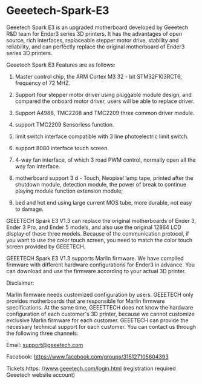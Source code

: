 # Geeetech-Spark-E3
Geeetech Spark E3 is an upgraded motherboard developed by Geeetech R&amp;D team for Ender3 series 3D printers. It has the advantages of open source, rich interfaces, replaceable stepper motor drive, stability and reliability, and can perfectly replace the original motherboard of Ender3 series 3D printers. 


  
Geeetech Spark E3 Features are as follows:

1. Master control chip, the ARM Cortex M3 32 - bit STM32F103RCT6, frequency of 72 MHZ.

2. Support four stepper motor driver using pluggable module design, and compared the onboard motor driver, users will be able to replace driver.

3. Support A4988, TMC2208 and TMC2209 three common driver module.

4. support TMC2209 Sensorless function.

5. limit switch interface compatible with 3 line photoelectric limit switch.

6. support 8080 interface touch screen.

7. 4-way fan interface, of which 3 road PWM control, normally open all the way fan interface.

8. motherboard support 3 d - Touch, Neopixel lamp tape, printed after the shutdown module, detection module, the power of break to continue playing module function extension module;

7. bed and hot end using large current MOS tube, more durable, not easy to damage.

GEEETECH Spark E3 V1.3 can replace the original motherboards of Ender 3, Ender 3 Pro, and Ender 5 models, and also use the original 12864 LCD display of these three models. Because of the communication protocol, if you want to use the color touch screen, you need to match the color touch screen provided by GEEETECH.

GEEETECH Spark E3 V1.3 supports Marlin firmware. We have compiled firmware with different hardware configurations for Ender3 in advance. You can download and use the firmware according to your actual 3D printer.


Disclaimer:

Marlin firmware needs customized configuration by users. GEEETECH only provides motherboards that are responsible for Marlin firmware specifications. At the same time, GEEETTECH does not know the hardware configuration of each customer's 3D printer, because we cannot customize exclusive Marlin firmware for each customer. GEEETECH can provide the necessary technical support for each customer. You can contact us through the following three channels:

Email: support@geeetech.com

Facebook: https://www.facebook.com/groups/315127105604393

Tickets:https: //www.geeetech.com/login.html (registration required Geeetech website account)